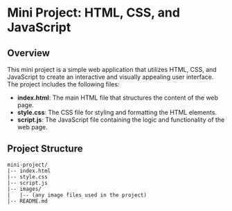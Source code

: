 # Mini Project: HTML, CSS, and JavaScript

## Overview

This mini project is a simple web application that utilizes HTML, CSS, and JavaScript to create an interactive and visually appealing user interface. The project includes the following files:

- **index.html**: The main HTML file that structures the content of the web page.
- **style.css**: The CSS file for styling and formatting the HTML elements.
- **script.js**: The JavaScript file containing the logic and functionality of the web page.

## Project Structure

```plaintext
mini-project/
|-- index.html
|-- style.css
|-- script.js
|-- images/
|   |-- (any image files used in the project)
|-- README.md
